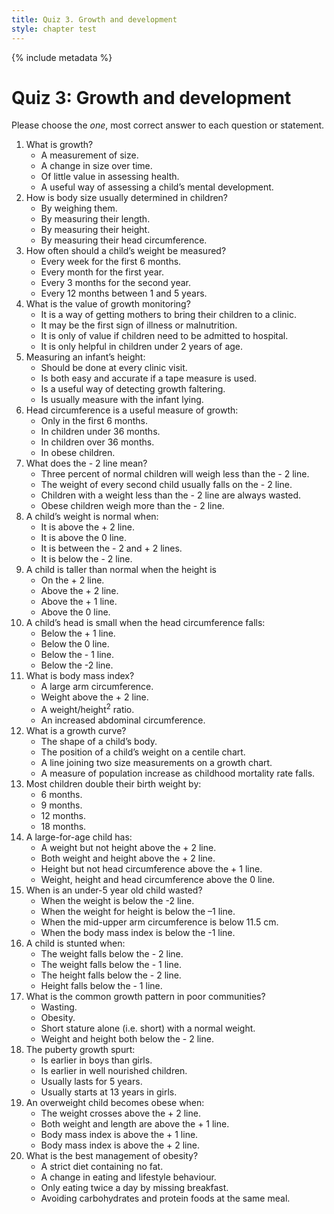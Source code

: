 ```yaml
---
title: Quiz 3. Growth and development
style: chapter test
---
```


{% include metadata %}

# Quiz 3: Growth and development

Please choose the *one*, most correct answer to each question or statement.

1.	What is growth?
	-	A measurement of size.
	+	A change in size over time.
	-	Of little value in assessing health.
	-	A useful way of assessing a child’s mental development.
2.	How is body size usually determined in children?
	+	By weighing them.
	-	By measuring their length.
	-	By measuring their height.
	-	By measuring their head circumference.
3.	How often should a child’s weight be measured?
	-	Every week for the first 6 months.
	+	Every month for the first year.
	-	Every 3 months for the second year.
	-	Every 12 months between 1 and 5 years.
4.	What is the value of growth monitoring?
	-	It is a way of getting mothers to bring their children to a clinic.
	+	It may be the first sign of illness or malnutrition.
	-	It is only of value if children need to be admitted to hospital.
	-	It is only helpful in children under 2 years of age.
5.	Measuring an infant’s height:
	-	Should be done at every clinic visit.
	-	Is both easy and accurate if a tape measure is used.
	+	Is a useful way of detecting growth faltering.
	-	Is usually measure with the infant lying.
6.	Head circumference is a useful measure of growth:
	-	Only in the first 6 months.
	+	In children under 36 months.
	-	In children over 36 months.
	-	In obese children.
7.	What does the - 2 line mean?
	+	Three percent of normal children will weigh less than the - 2 line.
	-	The weight of every second child usually falls on the - 2 line.
	-	Children with a weight less than the - 2 line are always wasted.
	-	Obese children weigh more than the - 2 line.
8.	A child’s weight is normal when:
	-	It is above the + 2 line.
	-	It is above the 0 line.
	+	It is between the - 2 and + 2 lines.
	-	It is below the - 2 line.
9.	A child is taller than normal when the height is
	-	On the + 2 line.
	+	Above the + 2 line.
	-	Above the + 1 line.
	-	Above the 0 line.
10.	A child’s head is small when the head circumference falls:
	-	Below the + 1 line.
	-	Below the 0 line.
	-	Below the - 1 line.
	+	Below the -2 line.
11.	What is body mass index?
	-	A large arm circumference.
	-	Weight above the + 2 line.
	+	A weight/height<sup>2</sup> ratio.
	-	An increased abdominal circumference.
12.	What is a growth curve?
	-	The shape of a child’s body.
	-	The position of a child’s weight on a centile chart.
	+	A line joining two size measurements on a growth chart.
	-	A measure of population increase as childhood mortality rate falls.
13.	Most children double their birth weight by:
	+	6 months.
	-	9 months.
	-	12 months.
	-	18 months.
14.	A large-for-age child has:
	-	A weight but not height above the + 2 line.
	+	Both weight and height above the + 2 line.
	-	Height but not head circumference above the + 1 line.
	-	Weight, height and head circumference above the 0 line.
15.	When is an under-5 year old child wasted?
	-	When the weight is below the -2 line.
	-	When the weight for height is below the –1 line.
	+	When the mid-upper arm circumference is below 11.5 cm.
	-	When the body mass index is below the -1 line.
16.	A child is stunted when:
	-	The weight falls below the - 2 line.
	-	The weight falls below the - 1 line.
	+	The height falls below the - 2 line.
	-	Height falls below the - 1 line.
17.	What is the common growth pattern in poor communities?
	-	Wasting.
	-	Obesity.
	-	Short stature alone (i.e. short) with a normal weight.
	+	Weight and height both below the - 2 line.
18.	The puberty growth spurt:
	-	Is earlier in boys than girls.
	+	Is earlier in well nourished children.
	-	Usually lasts for 5 years.
	-	Usually starts at 13 years in girls.
19.	An overweight child becomes obese when:
	-	The weight crosses above the  + 2 line.
	-	Both weight and length are above the + 1 line.
	-	Body mass index is above the + 1 line.
	+	Body mass index is above the + 2 line.
20.	What is the best management of obesity?
	-	A strict diet containing no fat.
	+	A change in eating and lifestyle behaviour.
	-	Only eating twice a day by missing breakfast.
	-	Avoiding carbohydrates and protein foods at the same meal.

